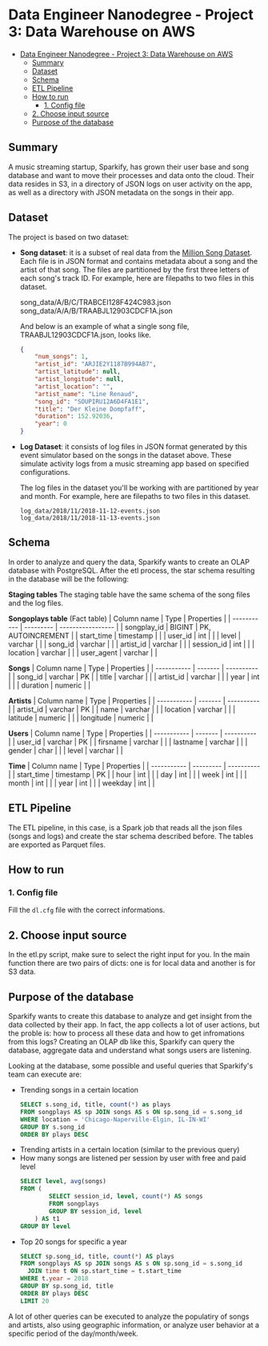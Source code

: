 # Data Engineer Nanodegree - Project 3: Data Warehouse on AWS

- [Data Engineer Nanodegree - Project 3: Data Warehouse on AWS](#data-engineer-nanodegree---project-3-data-warehouse-on-aws)
  - [Summary](#summary)
  - [Dataset](#dataset)
  - [Schema](#schema)
  - [ETL Pipeline](#etl-pipeline)
  - [How to run](#how-to-run)
    - [1. Config file](#1-config-file)
  - [2. Choose input source](#2-choose-input-source)
  - [Purpose of the database](#purpose-of-the-database)

## Summary

A music streaming startup, Sparkify, has grown their user base and song database and want to move their processes and data onto the cloud. Their data resides in S3, in a directory of JSON logs on user activity on the app, as well as a directory with JSON metadata on the songs in their app.

## Dataset

The project is based on two dataset:
- **Song dataset**: it is a subset of real data from the [Million Song Dataset](https://labrosa.ee.columbia.edu/millionsong/). Each file is in JSON format and contains metadata about a song and the artist of that song. The files are partitioned by the first three letters of each song's track ID. For example, here are filepaths to two files in this dataset.

     song_data/A/B/C/TRABCEI128F424C983.json
     song_data/A/A/B/TRAABJL12903CDCF1A.json



    And below is an example of what a single song file, TRAABJL12903CDCF1A.json, looks like.

    ```json
    {
        "num_songs": 1,
        "artist_id": "ARJIE2Y1187B994AB7",
        "artist_latitude": null,
        "artist_longitude": null,
        "artist_location": "",
        "artist_name": "Line Renaud",
        "song_id": "SOUPIRU12A6D4FA1E1",
        "title": "Der Kleine Dompfaff",
        "duration": 152.92036,
        "year": 0
    }
    ```

- **Log Dataset**: it consists of log files in JSON format generated by this event simulator based on the songs in the dataset above. These simulate activity logs from a music streaming app based on specified configurations.

    The log files in the dataset you'll be working with are partitioned by year and month. For example, here are filepaths to two files in this dataset.

    ```
    log_data/2018/11/2018-11-12-events.json
    log_data/2018/11/2018-11-13-events.json
    ```

## Schema
In order to analyze and query the data, Sparkify wants to create an OLAP database with PostgreSQL. After the etl process, the star schema resulting in the database will be the following:

**Staging tables**
The staging table have the same schema of the song files and the log files.

**Songoplays table** (Fact table)
| Column name | Type      | Properties        |
| ----------- | --------- | ----------------- |
| songplay_id | BIGINT    | PK, AUTOINCREMENT |
| start_time  | timestamp |                   |
| user_id     | int       |                   |
| level       | varchar   |                   |
| song_id     | varchar   |                   |
| artist_id   | varchar   |                   |
| session_id  | int       |                   |
| location    | varchar   |                   |
| user_agent  | varchar   |                   |

**Songs**
| Column name | Type    | Properties |
| ----------- | ------- | ---------- |
| song_id     | varchar | PK         |
| title       | varchar |            |
| artist_id   | varchar |            |
| year        | int     |            |
| duration    | numeric |            |

**Artists**
| Column name | Type    | Properties |
| ----------- | ------- | ---------- |
| artist_id   | varchar | PK         |
| name        | varchar |            |
| location    | varchar |            |
| latitude    | numeric |            |
| longitude   | numeric |            |

**Users**
| Column name | Type    | Properties |
| ----------- | ------- | ---------- |
| user_id     | varchar | PK         |
| firsname    | varchar |            |
| lastname    | varchar |            |
| gender      | char    |            |
| level       | varchar |            |

**Time**
| Column name | Type      | Properties |
| ----------- | --------- | ---------- |
| start_time  | timestamp | PK         |
| hour        | int       |            |
| day         | int       |            |
| week        | int       |            |
| month       | int       |            |
| year        | int       |            |
| weekday     | int       |            |

## ETL Pipeline

The ETL pipeline, in this case, is a Spark job that reads all the json files (songs and logs) and create the star schema described before. The tables are exported as Parquet files.

## How to run

### 1. Config file
Fill the `dl.cfg` file with the correct informations.

## 2. Choose input source
In the etl.py script, make sure to select the right input for you. In the main function there are two pairs of dicts: one is for local data and another is for S3 data.

## Purpose of the database

Sparkify wants to create this database to analyze and get insight from the data collected by their app. In fact, the app collects a lot of user actions, but the proble is: how to process all these data and how to get infromations from this logs? Creating an OLAP db like this, Sparkify can query the database, aggregate data and understand what songs users are listening.

Looking at the database, some possible and useful queries that Sparkify's team can execute are:
- Trending songs in a certain location
    ```SQL
    SELECT s.song_id, title, count(*) as plays
    FROM songplays AS sp JOIN songs AS s ON sp.song_id = s.song_id
    WHERE location = 'Chicago-Naperville-Elgin, IL-IN-WI'
    GROUP BY s.song_id
    ORDER BY plays DESC
    ```
- Trending artists in a certain location (similar to the previous query)
- How many songs are listened per session by user with free and paid level
    ```sql
    SELECT level, avg(songs)
    FROM (
            SELECT session_id, level, count(*) AS songs
            FROM songplays
            GROUP BY session_id, level
        ) AS t1
    GROUP BY level
    ```
- Top 20 songs for specific a year
  ```sql
  SELECT sp.song_id, title, count(*) AS plays
  FROM songplays AS sp JOIN songs AS s ON sp.song_id = s.song_id
    JOIN time t ON sp.start_time = t.start_time
  WHERE t.year = 2018
  GROUP BY sp.song_id, title
  ORDER BY plays DESC
  LIMIT 20

  ```

A lot of other queries can be executed to analyze the populatiry of songs and artists, also using geographic information, or analyze user behavior at a specific period of the day/month/week.